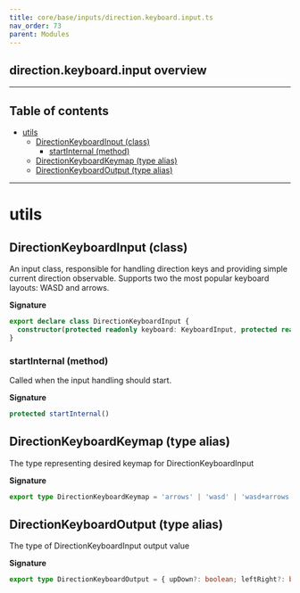 ```yaml
---
title: core/base/inputs/direction.keyboard.input.ts
nav_order: 73
parent: Modules
---
```


## direction.keyboard.input overview

---

<h2 class="text-delta">Table of contents</h2>

- [utils](#utils)
  - [DirectionKeyboardInput (class)](#directionkeyboardinput-class)
    - [startInternal (method)](#startinternal-method)
  - [DirectionKeyboardKeymap (type alias)](#directionkeyboardkeymap-type-alias)
  - [DirectionKeyboardOutput (type alias)](#directionkeyboardoutput-type-alias)

---

# utils

## DirectionKeyboardInput (class)

An input class, responsible for handling direction keys and providing simple current direction observable.
Supports two the most popular keyboard layouts: WASD and arrows.

**Signature**

```ts
export declare class DirectionKeyboardInput {
  constructor(protected readonly keyboard: KeyboardInput, protected readonly keymap: DirectionKeyboardKeymap)
}
```

### startInternal (method)

Called when the input handling should start.

**Signature**

```ts
protected startInternal()
```

## DirectionKeyboardKeymap (type alias)

The type representing desired keymap for DirectionKeyboardInput

**Signature**

```ts
export type DirectionKeyboardKeymap = 'arrows' | 'wasd' | 'wasd+arrows'
```

## DirectionKeyboardOutput (type alias)

The type of DirectionKeyboardInput output value

**Signature**

```ts
export type DirectionKeyboardOutput = { upDown?: boolean; leftRight?: boolean }
```
